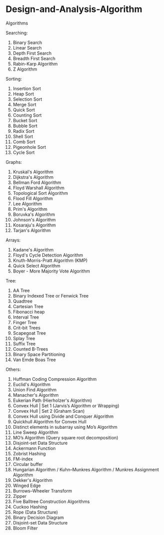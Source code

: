 # Design-and-Analysis-Algorithm
 Algorithms

 Searching: 
1) Binary Search  
2) Linear Search 
3) Depth First Search  
4) Breadth First Search  
5) Rabin-Karp Algorithm 
6) Z Algorithm 

Sorting: 
1) Insertion Sort 
2) Heap Sort 
3) Selection Sort 
4) Merge Sort 
5) Quick Sort 
6) Counting Sort 
7) Bucket Sort  
8) Bubble Sort  
9) Radix Sort  
10) Shell Sort  
11) Comb Sort  
12) Pigeonhole Sort  
13) Cycle Sort 

Graphs: 
1) Kruskal's Algorithm 
2) Dijkstra's Algorithm 
3) Bellman Ford Algorithm 
4) Floyd Warshall Algorithm 
5) Topological Sort Algorithm 
6) Flood Fill Algorithm 
7) Lee Algorithm 
8) Prim's Algorithm 
9) Boruvka's Algorithm 
10) Johnson's Algorithm 
11) Kosaraju's Algorithm 
12) Tarjan's Algorithm 

Arrays: 
1) Kadane's Algorithm 
2) Floyd's Cycle Detection Algorithm 
3) Knuth-Morris-Pratt Algorithm (KMP) 
4) Quick Select Algorithm 
5) Boyer - More Majority Vote Algorithm 

Tree: 
1) AA Tree 
2) Binary Indexed Tree or Fenwick Tree  
3) Quadtree 
4) Cartesian Tree 
5) Fibonacci heap 
6) Interval Tree  
7) Finger Tree 
8) Crit-bit Trees 
9) Scapegoat Tree 
10) Splay Tree 
11) Suffix Tree 
12) Counted B-Trees 
13) Binary Space Partitioning 
14) Van Emde Boas Tree 

Others: 
1) Huffman Coding Compression Algorithm 
2) Euclid's Algorithm 
3) Union Find Algorithm 
4) Manacher's Algorithm  
5) Eukerian Path (Hierholzer's Algorithm)  
6) Convex Hull | Set 1 (Jarvis’s Algorithm or Wrapping) 
7) Convex Hull | Set 2 (Graham Scan) 
8) Convex Hull using Divide and Conquer Algorithm 
9) Quickhull Algorithm for Convex Hull 
10) Distinct elements in subarray using Mo’s Algorithm 
11) Line Sweep Algorithm 
12) MO’s Algorithm (Query square root decomposition) 
13) Disjoint-set Data Structure 
14) Ackermann Function 
15) Zobrist Hashing 
16) FM-index 
17) Circular buffer 
18) Hungarian Algorithm / Kuhn–Munkres Algorithm / Munkres Assignment Algorithm 
19) Dekker's Algorithm 
20) Winged Edge 
21) Burrows–Wheeler Transform 
22) Zipper 
23) Five Balltree Construction Algorithms 
24) Cuckoo Hashing 
25) Rope (Data Structure) 
26) Binary Decision Diagram 
27) Disjoint-set Data Structure 
28) Bloom Filter 
